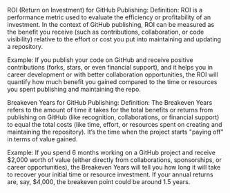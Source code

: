 ROI (Return on Investment) for GitHub Publishing:
Definition: ROI is a performance metric used to evaluate the efficiency or profitability of an investment. In the context of GitHub publishing, ROI can be measured as the benefit you receive (such as contributions, collaboration, or code visibility) relative to the effort or cost you put into maintaining and updating a repository.

Example:
If you publish your code on GitHub and receive positive contributions (forks, stars, or even financial support), and it helps you in career development or with better collaboration opportunities, the ROI will quantify how much benefit you gained compared to the time or resources you spent publishing and maintaining the repo.

Breakeven Years for GitHub Publishing:
Definition: The Breakeven Years refers to the amount of time it takes for the total benefits or returns from publishing on GitHub (like recognition, collaborations, or financial support) to equal the total costs (like time, effort, or resources spent on creating and maintaining the repository). It’s the time when the project starts "paying off" in terms of value gained.

Example:
If you spend 6 months working on a GitHub project and receive $2,000 worth of value (either directly from collaborations, sponsorships, or career opportunities), the Breakeven Years will tell you how long it will take to recover your initial time or resource investment. If your annual returns are, say, $4,000, the breakeven point could be around 1.5 years.